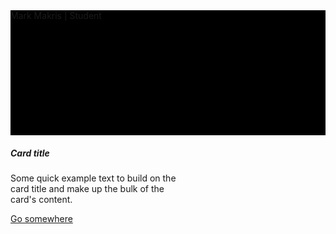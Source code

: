 <link type="text/css" rel="stylesheet" href="/assets/css/bootstrap.css" />

<div class="container fixed-top header" style="background-color: black; text-color: white; height: 200px">
Mark Makris | Student
</div>

<div class="theBody">
  <div class="card" style="width: 18rem;">
  <div class="card-body">
    <h5 class="card-title">Card title</h5>
    <p class="card-text">Some quick example text to build on the card title and make up the bulk of the card's content.</p>
    <a href="#" class="btn btn-primary">Go somewhere</a>
  </div>
</div>
</div>

<footer class="footer" style="background-color: blue; text-color: pink">

</footer>